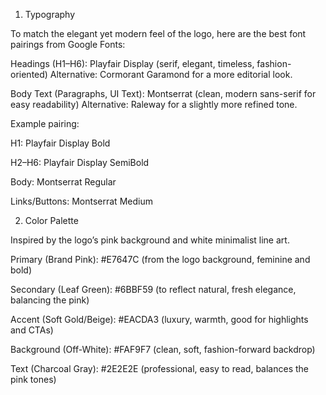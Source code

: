 1. Typography

To match the elegant yet modern feel of the logo, here are the best font pairings from Google Fonts:

Headings (H1–H6):
Playfair Display (serif, elegant, timeless, fashion-oriented)
Alternative: Cormorant Garamond for a more editorial look.

Body Text (Paragraphs, UI Text):
Montserrat (clean, modern sans-serif for easy readability)
Alternative: Raleway for a slightly more refined tone.

Example pairing:

H1: Playfair Display Bold

H2–H6: Playfair Display SemiBold

Body: Montserrat Regular

Links/Buttons: Montserrat Medium

2. Color Palette

Inspired by the logo’s pink background and white minimalist line art.

Primary (Brand Pink): #E7647C
(from the logo background, feminine and bold)

Secondary (Leaf Green): #6BBF59
(to reflect natural, fresh elegance, balancing the pink)

Accent (Soft Gold/Beige): #EACDA3
(luxury, warmth, good for highlights and CTAs)

Background (Off-White): #FAF9F7
(clean, soft, fashion-forward backdrop)

Text (Charcoal Gray): #2E2E2E
(professional, easy to read, balances the pink tones)
